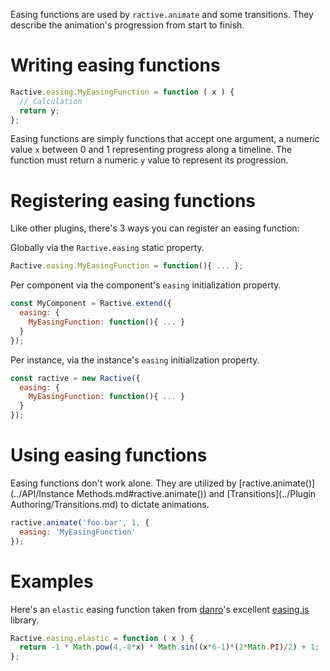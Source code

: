 Easing functions are used by `ractive.animate` and some transitions. They describe the animation's progression from start to finish.

# Writing easing functions

```js
Ractive.easing.MyEasingFunction = function ( x ) {
  // Calculation
  return y;
};
```

Easing functions are simply functions that accept one argument, a numeric value `x` between 0 and 1 representing progress along a timeline. The function must return a numeric `y` value to represent its progression.

# Registering easing functions

Like other plugins, there's 3 ways you can register an easing function:

Globally via the `Ractive.easing` static property.

```js
Ractive.easing.MyEasingFunction = function(){ ... };
```

Per component via the component's `easing` initialization property.

```js
const MyComponent = Ractive.extend({
  easing: {
    MyEasingFunction: function(){ ... }
  }
});
```

Per instance, via the instance's `easing` initialization property.

```js
const ractive = new Ractive({
  easing: {
    MyEasingFunction: function(){ ... }
  }
});
```

# Using easing functions

Easing functions don't work alone. They are utilized by [ractive.animate()](../API/Instance Methods.md#ractive.animate()) and [Transitions](../Plugin Authoring/Transitions.md) to dictate animations.

```js
ractive.animate('foo.bar', 1, {
  easing: 'MyEasingFunction'
});
```

# Examples

Here's an `elastic` easing function taken from [danro](https://github.com/danro)'s excellent [easing.js](https://github.com/danro/easing-js/blob/master/easing.js) library.

```js
Ractive.easing.elastic = function ( x ) {
  return -1 * Math.pow(4,-8*x) * Math.sin((x*6-1)*(2*Math.PI)/2) + 1;
};
```
